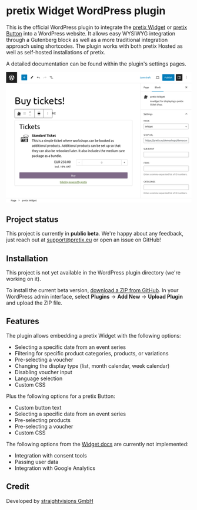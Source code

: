 # pretix Widget WordPress plugin

This is the official WordPress plugin to integrate the [pretix Widget](https://docs.pretix.eu/en/latest/user/events/widget.html) or [pretix Button](https://docs.pretix.eu/en/latest/user/events/widget.html#pretix-button) into a WordPress website.
It allows easy WYSIWYG integration through a Gutenberg block as well as a more traditional integration approach using shortcodes.
The plugin works with both pretix Hosted as well as self-hosted installations of pretix.

A detailed documentation can be found within the plugin's settings pages.

![Screenshot of block editor](.github/assets/screenshot_blockedit.png?raw=true "Screenshot of block editor")

## Project status

This project is currently in **public beta**. We're happy about any feedback, just reach out at support@pretix.eu or open an issue on GitHub!

## Installation

This project is not yet available in the WordPress plugin directory (we're working on it).

To install the current beta version, [download a ZIP from GitHub](https://github.com/pretix/pretix-widget-wordpress/archive/refs/heads/main.zip).
In your WordPress admin interface, select **Plugins** → **Add New** → **Upload Plugin** and upload the ZIP file.


## Features

The plugin allows embedding a pretix Widget with the following options:

- Selecting a specific date from an event series
- Filtering for specific product categories, products, or variations
- Pre-selecting a voucher
- Changing the display type (list, month calendar, week calendar)
- Disabling voucher input
- Language selection
- Custom CSS

Plus the following options for a pretix Button:

- Custom button text
- Selecting a specific date from an event series
- Pre-selecting products
- Pre-selecting a voucher
- Custom CSS

The following options from the [Widget docs](https://docs.pretix.eu/en/latest/user/events/widget.html) are currently not implemented:

- Integration with consent tools
- Passing user data
- Integration with Google Analytics

## Credit

Developed by <a href="https://straightvisions.com">straightvisions GmbH</a>

